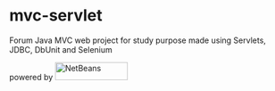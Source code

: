 # mvc-servlet
Forum Java MVC web project for study purpose made using Servlets, JDBC, DbUnit and Selenium

powered by  <img src="https://netbeans.org/images_www/v7/design/logo_netbeans_red.png" alt="NetBeans" width="130" height="32" />
